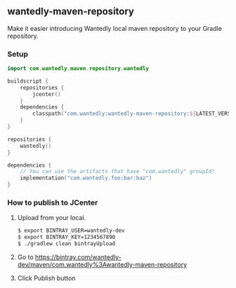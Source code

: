 ## wantedly-maven-repository

Make it easier introducing Wantedly local maven repository to your Gradle repository.

### Setup

```kotlin
import com.wantedly.maven.repository.wantedly

buildscript {
    repositories {
        jcenter()
    }
    dependencies {
        classpath("com.wantedly:wantedly-maven-repository:${LATEST_VERSION}")
    }
}

repositories {
    wantedly()
}

dependencies {
    // You can use the artifacts that have "com.wantedly" groupId!
    implementation("com.wantedly.foo:bar:baz")
}
```

### How to publish to JCenter

1. Upload from your local.

    ```sh
    $ export BINTRAY_USER=wantedly-dev
    $ export BINTRAY_KEY=1234567890
    $ ./gradlew clean bintrayUpload
    ```

1. Go to https://bintray.com/wantedly-dev/maven/com.wantedly%3Awantedly-maven-repository
1. Click Publish button
